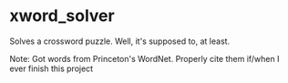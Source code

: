 # xword_solver
Solves a crossword puzzle. Well, it's supposed to, at least.

Note: Got words from Princeton's WordNet. Properly cite them if/when I ever finish this project
